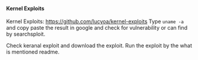 #### Kernel Exploits
Kernel Exploits: https://github.com/lucyoa/kernel-exploits
<break>
Type `uname -a` and copy paste the result in google and check for vulnerability or can find by searchsploit.

Check keranal exploit and download the exploit. Run the exploit by the what is mentioned readme.